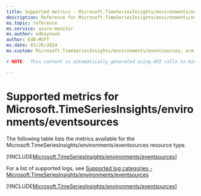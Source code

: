```yaml
---
title: Supported metrics - Microsoft.TimeSeriesInsights/environments/eventsources
description: Reference for Microsoft.TimeSeriesInsights/environments/eventsources metrics in Azure Monitor.
ms.topic: reference
ms.service: azure-monitor
ms.author: edbaynash
author: EdB-MSFT
ms.date: 03/26/2024
ms.custom: Microsoft.TimeSeriesInsights/environments/eventsources, arm

# NOTE:  This content is automatically generated using API calls to Azure. Any edits made on these files will be overwritten in the next run of the script. 

---
```


  
# Supported metrics for Microsoft.TimeSeriesInsights/environments/eventsources
  
The following table lists the metrics available for the Microsoft.TimeSeriesInsights/environments/eventsources resource type.  
  
  
[!INCLUDE[Microsoft.TimeSeriesInsights/environments/eventsources](./includes/metrics-headings-include.md)]  
  
  
  
For a list of supported logs, see [Supported log categories - Microsoft.TimeSeriesInsights/environments/eventsources](../supported-logs/microsoft-timeseriesinsights-environments-eventsources-logs.md)  
  
 

[!INCLUDE[Microsoft.TimeSeriesInsights/environments/eventsources](./includes/microsoft-timeseriesinsights-environments-eventsources-metrics-include.md)]
